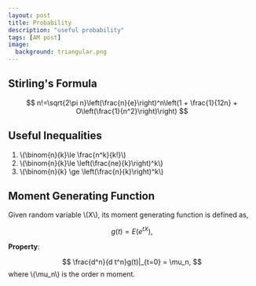 ```yaml
---
layout: post
title: Probability
description: "useful probability"
tags: [AM post]
image:
  background: triangular.png
---
```


## Stirling's Formula

$$
n!=\sqrt{2\pi n}\left(\frac{n}{e}\right)^n\left(1 + \frac{1}{12n} + O\left(\frac{1}{n^2}\right)\right)
$$

## Useful Inequalities

1. \\(\binom{n}{k}\le \frac{n^k}{k!}\\)
2. \\(\binom{n}{k}\le \left(\frac{ne}{k}\right)^k\\)
3. \\(\binom{n}{k} \ge \left(\frac{n}{k}\right)^k\\)

## Moment Generating Function

Given random variable \\(X\\), its moment generating function is defined as,

$$
g(t) = E(e^{tX}),
$$

**Property**: 

$$
\frac{d^n}{d t^n}g(t)|_{t=0} = \mu_n,
$$
where \\(\mu_n\\) is the order n moment.
  


